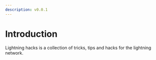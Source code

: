 ```yaml
---
description: v0.0.1
---
```


# Introduction

Lightning hacks is a collection of tricks, tips and hacks for the lightning network.

